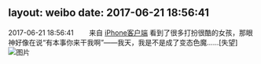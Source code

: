 layout: weibo
date: 2017-06-21 18:56:41
---
<meta name="referrer" content="no-referrer" />

2017-06-21 18:56:41  &nbsp;&nbsp;&nbsp;&nbsp;&nbsp;&nbsp; 来自 <a href="http://app.weibo.com/t/feed/9ksdit" rel="nofollow">iPhone客户端</a>
看到了很多打扮很酷的女孩，那眼神好像在说“有本事你来干我啊”——我天，我是不是成了变态色魔……[失望] ​​​
![图片](https://wx1.sinaimg.cn/large/6d2a6003ly1fgt0rejntmj20qo0zkwlt.jpg)
